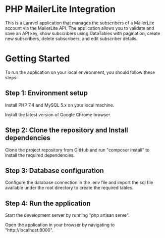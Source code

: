 # PHP MailerLite Integration

This is a Laravel application that manages the subscribers of a MailerLite account via the MailerLite API. The application allows you to validate and save an API key, show subscribers using DataTables with pagination, create new subscribers, delete subscribers, and edit subscriber details.

# Getting Started

To run the application on your local environment, you should follow these steps:

## Step 1: Environment setup

Install PHP 7.4 and MySQL 5.x on your local machine.

Install the latest version of Google Chrome browser.

## Step 2: Clone the repository and Install dependencies

Clone the project repository from GitHub and run "composer install" to install the required dependencies.

## Step 3: Database configuration

Configure the database connection in the .env file and import the sql file available under the root directory to create the required tables.

## Step 4: Run the application

Start the development server by running "php artisan serve".

Open the application in your browser by navigating to "http://localhost:8000".
